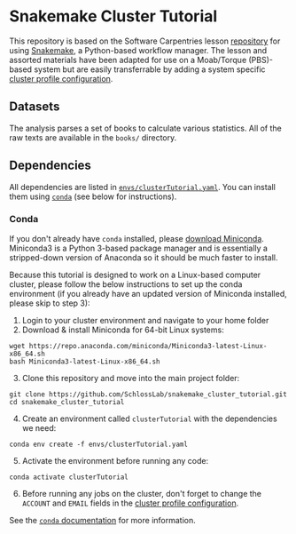 # Snakemake Cluster Tutorial

This repository is based on the Software Carpentries lesson [repository](https://hpc-carpentry.github.io/hpc-python/17-cluster/) for using [Snakemake](https://snakemake.readthedocs.io/en/stable/index.html), a Python-based workflow manager. The lesson and assorted materials have been adapted for use on a Moab/Torque (PBS)-based system but are easily transferrable by adding a system specific [cluster profile configuration](config/pbs-torque/config.yaml).

## Datasets

The analysis parses a set of books to calculate various statistics. All of the raw texts are available in the `books/` directory.

## Dependencies

All dependencies are listed in [`envs/clusterTutorial.yaml`](envs/clusterTutorial.yaml). You can install them using [`conda`](https://docs.conda.io/projects/conda/en/latest/index.html) (see below for instructions).

### Conda

If you don't already have `conda` installed, please [download Miniconda](https://docs.conda.io/en/latest/miniconda.html). Miniconda3 is a Python 3-based package manager and is essentially a stripped-down version of Anaconda so it should be much faster to install.

Because this tutorial is designed to work on a Linux-based computer cluster, please follow the below instructions to set up the conda environment (if you already have an updated version of Miniconda installed, please skip to step 3):
1. Login to your cluster environment and navigate to your home folder
2. Download & install Miniconda for 64-bit Linux systems:
```
wget https://repo.anaconda.com/miniconda/Miniconda3-latest-Linux-x86_64.sh
bash Miniconda3-latest-Linux-x86_64.sh
```
3. Clone this repository and move into the main project folder:
```
git clone https://github.com/SchlossLab/snakemake_cluster_tutorial.git
cd snakemake_cluster_tutorial
```
4. Create an environment called `clusterTutorial` with the dependencies we need:
```
conda env create -f envs/clusterTutorial.yaml
```
5. Activate the environment before running any code:
```
conda activate clusterTutorial
```
6. Before running any jobs on the cluster, don't forget to change the `ACCOUNT` and `EMAIL` fields in the [cluster profile configuration](config/pbs-torque/config.yaml).

See the [`conda` documentation](https://docs.conda.io/projects/conda/en/latest/user-guide/index.html) for more information.

